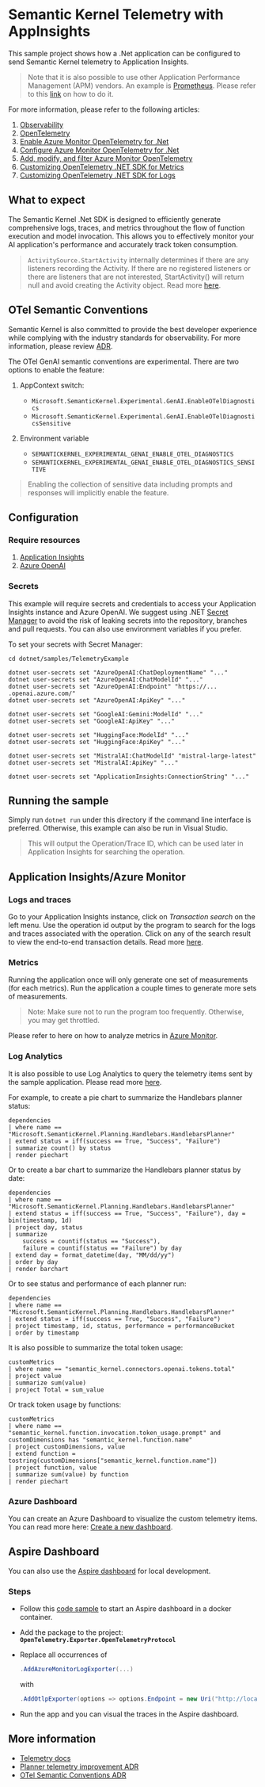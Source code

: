 ﻿# Semantic Kernel Telemetry with AppInsights

This sample project shows how a .Net application can be configured to send Semantic Kernel telemetry to Application Insights.

> Note that it is also possible to use other Application Performance Management (APM) vendors. An example is [Prometheus](https://prometheus.io/docs/introduction/overview/). Please refer to this [link](https://learn.microsoft.com/en-us/dotnet/core/diagnostics/metrics-collection#configure-the-example-app-to-use-opentelemetrys-prometheus-exporter) on how to do it.

For more information, please refer to the following articles:

1. [Observability](https://learn.microsoft.com/en-us/dotnet/core/diagnostics/observability-with-otel)
2. [OpenTelemetry](https://opentelemetry.io/docs/)
3. [Enable Azure Monitor OpenTelemetry for .Net](https://learn.microsoft.com/en-us/azure/azure-monitor/app/opentelemetry-enable?tabs=net)
4. [Configure Azure Monitor OpenTelemetry for .Net](https://learn.microsoft.com/en-us/azure/azure-monitor/app/opentelemetry-configuration?tabs=net)
5. [Add, modify, and filter Azure Monitor OpenTelemetry](https://learn.microsoft.com/en-us/azure/azure-monitor/app/opentelemetry-add-modify?tabs=net)
6. [Customizing OpenTelemetry .NET SDK for Metrics](https://github.com/open-telemetry/opentelemetry-dotnet/blob/main/docs/metrics/customizing-the-sdk/README.md)
7. [Customizing OpenTelemetry .NET SDK for Logs](https://github.com/open-telemetry/opentelemetry-dotnet/blob/main/docs/logs/customizing-the-sdk/README.md)

## What to expect

The Semantic Kernel .Net SDK is designed to efficiently generate comprehensive logs, traces, and metrics throughout the flow of function execution and model invocation. This allows you to effectively monitor your AI application's performance and accurately track token consumption.

> `ActivitySource.StartActivity` internally determines if there are any listeners recording the Activity. If there are no registered listeners or there are listeners that are not interested, StartActivity() will return null and avoid creating the Activity object. Read more [here](https://learn.microsoft.com/en-us/dotnet/core/diagnostics/distributed-tracing-instrumentation-walkthroughs).

## OTel Semantic Conventions

Semantic Kernel is also committed to provide the best developer experience while complying with the industry standards for observability. For more information, please review [ADR](../../../../docs/decisions/0044-OTel-semantic-convention.md).

The OTel GenAI semantic conventions are experimental. There are two options to enable the feature:

1. AppContext switch:

   - `Microsoft.SemanticKernel.Experimental.GenAI.EnableOTelDiagnostics`
   - `Microsoft.SemanticKernel.Experimental.GenAI.EnableOTelDiagnosticsSensitive`

2. Environment variable

   - `SEMANTICKERNEL_EXPERIMENTAL_GENAI_ENABLE_OTEL_DIAGNOSTICS`
   - `SEMANTICKERNEL_EXPERIMENTAL_GENAI_ENABLE_OTEL_DIAGNOSTICS_SENSITIVE`

> Enabling the collection of sensitive data including prompts and responses will implicitly enable the feature.

## Configuration

### Require resources

1. [Application Insights](https://learn.microsoft.com/en-us/azure/azure-monitor/app/create-workspace-resource)
2. [Azure OpenAI](https://learn.microsoft.com/en-us/azure/ai-services/openai/how-to/create-resource?pivots=web-portal)

### Secrets

This example will require secrets and credentials to access your Application Insights instance and Azure OpenAI.
We suggest using .NET [Secret Manager](https://learn.microsoft.com/en-us/aspnet/core/security/app-secrets)
to avoid the risk of leaking secrets into the repository, branches and pull requests.
You can also use environment variables if you prefer.

To set your secrets with Secret Manager:

```
cd dotnet/samples/TelemetryExample

dotnet user-secrets set "AzureOpenAI:ChatDeploymentName" "..."
dotnet user-secrets set "AzureOpenAI:ChatModelId" "..."
dotnet user-secrets set "AzureOpenAI:Endpoint" "https://... .openai.azure.com/"
dotnet user-secrets set "AzureOpenAI:ApiKey" "..."

dotnet user-secrets set "GoogleAI:Gemini:ModelId" "..."
dotnet user-secrets set "GoogleAI:ApiKey" "..."

dotnet user-secrets set "HuggingFace:ModelId" "..."
dotnet user-secrets set "HuggingFace:ApiKey" "..."

dotnet user-secrets set "MistralAI:ChatModelId" "mistral-large-latest"
dotnet user-secrets set "MistralAI:ApiKey" "..."

dotnet user-secrets set "ApplicationInsights:ConnectionString" "..."
```

## Running the sample

Simply run `dotnet run` under this directory if the command line interface is preferred. Otherwise, this example can also be run in Visual Studio.

> This will output the Operation/Trace ID, which can be used later in Application Insights for searching the operation.

## Application Insights/Azure Monitor

### Logs and traces

Go to your Application Insights instance, click on _Transaction search_ on the left menu. Use the operation id output by the program to search for the logs and traces associated with the operation. Click on any of the search result to view the end-to-end transaction details. Read more [here](https://learn.microsoft.com/en-us/azure/azure-monitor/app/transaction-search-and-diagnostics?tabs=transaction-search).

### Metrics

Running the application once will only generate one set of measurements (for each metrics). Run the application a couple times to generate more sets of measurements.

> Note: Make sure not to run the program too frequently. Otherwise, you may get throttled.

Please refer to here on how to analyze metrics in [Azure Monitor](https://learn.microsoft.com/en-us/azure/azure-monitor/essentials/analyze-metrics).

### Log Analytics

It is also possible to use Log Analytics to query the telemetry items sent by the sample application. Please read more [here](https://learn.microsoft.com/en-us/azure/azure-monitor/logs/log-analytics-tutorial).

For example, to create a pie chart to summarize the Handlebars planner status:

```kql
dependencies
| where name == "Microsoft.SemanticKernel.Planning.Handlebars.HandlebarsPlanner"
| extend status = iff(success == True, "Success", "Failure")
| summarize count() by status
| render piechart
```

Or to create a bar chart to summarize the Handlebars planner status by date:

```kql
dependencies
| where name == "Microsoft.SemanticKernel.Planning.Handlebars.HandlebarsPlanner"
| extend status = iff(success == True, "Success", "Failure"), day = bin(timestamp, 1d)
| project day, status
| summarize
    success = countif(status == "Success"),
    failure = countif(status == "Failure") by day
| extend day = format_datetime(day, "MM/dd/yy")
| order by day
| render barchart
```

Or to see status and performance of each planner run:

```kql
dependencies
| where name == "Microsoft.SemanticKernel.Planning.Handlebars.HandlebarsPlanner"
| extend status = iff(success == True, "Success", "Failure")
| project timestamp, id, status, performance = performanceBucket
| order by timestamp
```

It is also possible to summarize the total token usage:

```kql
customMetrics
| where name == "semantic_kernel.connectors.openai.tokens.total"
| project value
| summarize sum(value)
| project Total = sum_value
```

Or track token usage by functions:

```kql
customMetrics
| where name == "semantic_kernel.function.invocation.token_usage.prompt" and customDimensions has "semantic_kernel.function.name"
| project customDimensions, value
| extend function = tostring(customDimensions["semantic_kernel.function.name"])
| project function, value
| summarize sum(value) by function
| render piechart
```

### Azure Dashboard

You can create an Azure Dashboard to visualize the custom telemetry items. You can read more here: [Create a new dashboard](https://learn.microsoft.com/en-us/azure/azure-monitor/app/overview-dashboard#create-a-new-dashboard).

## Aspire Dashboard

You can also use the [Aspire dashboard](https://learn.microsoft.com/en-us/dotnet/aspire/fundamentals/dashboard/overview) for local development.

### Steps

- Follow this [code sample](https://learn.microsoft.com/en-us/dotnet/aspire/fundamentals/dashboard/overview) to start an Aspire dashboard in a docker container.
- Add the package to the project: **`OpenTelemetry.Exporter.OpenTelemetryProtocol`**
- Replace all occurrences of

  ```c#
  .AddAzureMonitorLogExporter(...)
  ```

  with

  ```c#
  .AddOtlpExporter(options => options.Endpoint = new Uri("http://localhost:4317"))
  ```

- Run the app and you can visual the traces in the Aspire dashboard.

## More information

- [Telemetry docs](../../../docs/TELEMETRY.md)
- [Planner telemetry improvement ADR](../../../../docs/decisions/0025-planner-telemetry-enhancement.md)
- [OTel Semantic Conventions ADR](../../../../docs/decisions/0044-OTel-semantic-convention.md)
